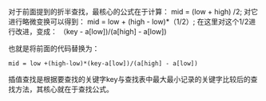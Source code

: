 对于前面提到的折半查找，最核心的公式在于计算：
mid = (low + high) /2;
对它进行略微变换可以得到：
mid = low + (high - low)*（1/2）;
在这里对这个1/2进行改进，变成：
（key - a[low])/(a[high] - a[low])

也就是将前面的代码替换为：
```
mid = low +(high-low)*(key-a[low])/(a[high] - a[low])
```
插值查找是根据要查找的关键字key与查找表中最大最小记录的关键字比较后的查找方法，其核心就在于查找公式。
